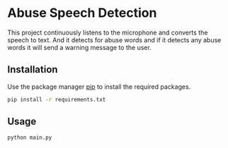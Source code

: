 # Abuse Speech Detection

This project continuously listens to the microphone and converts the speech to text. And it detects for abuse words and if it detects any abuse words it will send a warning message to the user.

## Installation

Use the package manager [pip](https://pip.pypa.io/en/stable/) to install the required packages.

```bash
pip install -r requirements.txt
```

## Usage

```python
python main.py
```
